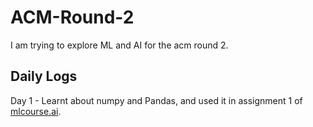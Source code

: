 # ACM-Round-2
I am trying to explore ML and AI for the acm round 2. 

## Daily Logs
Day 1 - Learnt about numpy and Pandas, and used it in assignment 1 of [mlcourse.ai](https://mlcourse.ai). 
